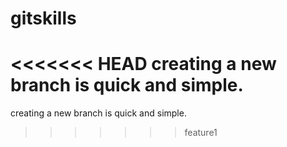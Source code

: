 # gitskills

<<<<<<< HEAD
creating a new branch is quick and simple.
=======
creating a new branch is quick and simple.
>>>>>>> feature1
